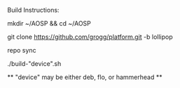 Build Instructions:

mkdir ~/AOSP && cd ~/AOSP

git clone https://github.com/grogg/platform.git -b lollipop

repo sync

./build-"device".sh

** "device" may be either deb, flo, or hammerhead **
